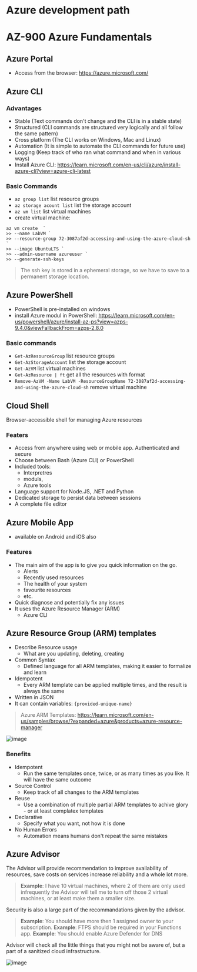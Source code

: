 # Azure development path
# AZ-900 Azure Fundamentals

## Azure Portal
- Access from the browser: https://azure.microsoft.com/

## Azure CLI
### Advantages
- Stable (Text commands don't change and the CLI is in a stable state)
- Structured (CLI commands are structured very logically and all follow the same pattern)
- Cross platform (The CLI works on Windows, Mac and Linux)
- Automation (It is simple to automate the CLI commands for future use)
- Logging (Keep track of who ran what command and when in various ways)
- Install Azure CLI:
  https://learn.microsoft.com/en-us/cli/azure/install-azure-cli?view=azure-cli-latest
  
### Basic Commands
- ```az group list``` list resource groups
- ```az storage acount list``` list the storage account
- ```az vm list``` list virtual machines
- create virtual machine:
```
az vm create  `
>> --name LabVM `
>> --resource-group 72-3087af2d-accessing-and-using-the-azure-cloud-sh `
>> --image UbuntuLTS `
>> --admin-username azureuser `
>> --generate-ssh-keys
``` 
> The ssh key is stored in a ephemeral storage, so we have to save to a permanent storage location.

## Azure PowerShell
- PowerShell is pre-installed on windows 
- install Azure modul in PowerShell:
  https://learn.microsoft.com/en-us/powershell/azure/install-az-ps?view=azps-9.4.0&viewFallbackFrom=azps-2.8.0
  
 ### Basic commands
 - ```Get-AzResourceGroup``` list resource groups
 - ```Get-AzStorageAccount``` list the storage account
 - ```Get-AzVM``` list virtual machines
 - ```Get-AzResource | ft``` get all the resources with format
 - ```Remove-AzVM -Name LabVM -ResourceGroupName 72-3087af2d-accessing-and-using-the-azure-cloud-sh``` remove virtual machine

## Cloud Shell
Browser-accessible shell for managing Azure resources

### Featers
- Access from anywhere using web or mobile app. Authenticated and secure
- Choose between Bash (Azure CLI) or PowerShell
- Included tools:
  - Interpretres
  - moduls,
  - Azure tools
- Language support for Node.JS, .NET and Python
- Dedicated storage to persist data between sessions
- A complete file editor

## Azure Mobile App
- available on Android and iOS also

### Features
- The main aim of the app is to give you quick information on the go.
  - Alerts
  - Recently used resources
  - The health of your system
  - favourite resources
  - etc.
- Quick diagnose and potentially fix any issues
- It uses the Azure Resource Manager (ARM)
  - Azure CLI

## Azure Resource Group (ARM) templates
- Describe Resource usage
  - What are you updating, deleting, creating
- Common Syntax
  - Defined language for all ARM templates, making it easier to formalize and learn
- Idempotent
  - Every ARM template can be applied multiple times, and the result is always the same
- Written in JSON
- It can contain variables: ```{provided-unique-name}```

> Azure ARM Templates: https://learn.microsoft.com/en-us/samples/browse/?expanded=azure&products=azure-resource-manager

![image](https://user-images.githubusercontent.com/48266482/219310785-bc7e0087-781c-4e57-bab3-9de77b83d9b7.png)

### Benefits
- Idempotent
  - Run the same templates once, twice, or as many times as you like. It will have the same outcome
- Source Control
  - Keep track of all changes to the ARM templates
- Reuse
  - Use a combination of multiple partial ARM templates to achive glory - or at least complatex templates
- Declarative
  - Specify what you want, not how it is done
- No Human Errors
  - Automation means humans don't repeat the same mistakes

## Azure Advisor
The Advisor will provide recommendation to improve availability of resources, save costs on services increase reliability and a whole lot more.

> **Example**: 
> I have 10 virtual machines, where 2 of them are only used infrequently the Advisor will tell me to 
> turn off those 2 virtual machines, or at least make them a smaller size.

Security is also a large part of the recommandations given by the advisor.

> **Example**: You should have more then 1 assigned owner to your subscription.
> **Example**: FTPS should be required in your Functions app.
> **Example**: You should enable Azure Defender for DNS

Advisor will check all the little things that you might not be aware of, but a part of a sanitized cloud infrastructure.

![image](https://user-images.githubusercontent.com/48266482/219319441-7b0b957d-8099-4cd6-8097-e36b1e5a04a3.png)






